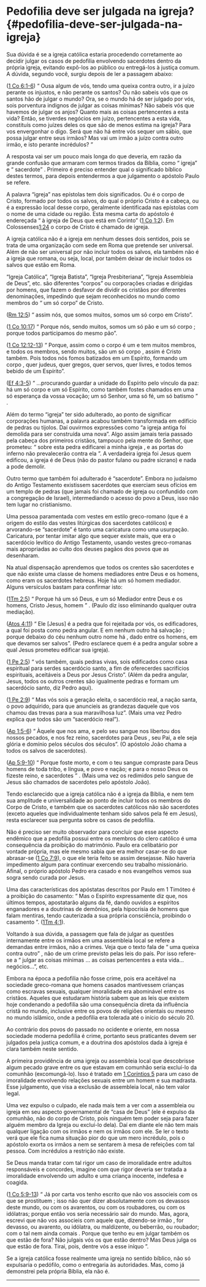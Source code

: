 # Pedofilia deve ser julgada na igreja? {#pedofilia-deve-ser-julgada-na-igreja}

Sua dúvida é se a igreja católica estaria procedendo corretamente ao decidir julgar os casos de pedofilia envolvendo sacerdotes dentro da própria igreja, evitando expô-los ao público ou entregá-los à justiça comum. A dúvida, segundo você, surgiu depois de ler a passagem abaixo:

([1 Co 6:1-6](http://bibliaonline.com.br/acf/1co/6/1-6)) “ Ousa algum de vós, tendo uma queixa contra outro, ir a juízo perante os injustos, e não perante os santos? Ou não sabeis vós que os santos hão de julgar o mundo? Ora, se o mundo há de ser julgado por vós, sois porventura indignos de julgar as coisas mínimas? Não sabeis vós que havemos de julgar os anjos? Quanto mais as coisas pertencentes a esta vida? Então, se tiverdes negócios em juízo, pertencentes a esta vida, constituís como juízes deles os que são de menos estima na igreja? Para vos envergonhar o digo. Será que não há entre vós sequer um sábio, que possa julgar entre seus irmãos? Mas vai um irmão a juízo contra outro irmão, e isto perante incrédulos? ”

A resposta vai ser um pouco mais longa do que deveria, em razão da grande confusão que armaram com termos tirados da Bíblia, como “ igreja” e “ sacerdote” . Primeiro é preciso entender qual o significado bíblico destes termos, para depois entendermos a que julgamento o apóstolo Paulo se refere.

A palavra “igreja” nas epístolas tem dois significados. Ou é o corpo de Cristo, formado por todos os salvos, do qual o próprio Cristo é a cabeça, ou é a expressão local desse corpo, geralmente identificada nas epístolas com o nome de uma cidade ou região. Esta mesma carta do apóstolo é endereçada “ à igreja de Deus que está em Corinto” ([1 Co 1:2](http://bibliaonline.com.br/acf/1co/1/2)). Em Colossenses[1:24](http://bibliaonline.com.br/acf/cl/1/24) o corpo de Cristo é chamado de igreja.

A igreja católica não é a igreja em nenhum desses dois sentidos, pois se trata de uma organização com sede em Roma que pretende ser universal. Além de não ser universal por não incluir todos os salvos, ela também não é a igreja que romana, ou seja, local, por também deixar de incluir todos os salvos que estão em Roma.

“Igreja Católica”, “Igreja Batista”, “Igreja Presbiteriana”, “Igreja Assembleia de Deus”, etc. são diferentes “corpos” ou corporações criadas e dirigidas por homens, que fazem o desfavor de dividir os cristãos por diferentes denominações, impedindo que sejam reconhecidos no mundo como membros do “ um só corpo” de Cristo.

([Rm 12:5](http://bibliaonline.com.br/acf/rm/12/5)) “ assim nós, que somos muitos, somos um só corpo em Cristo”.

([1 Co 10:17](http://bibliaonline.com.br/acf/1co/10/17)) “ Porque nós, sendo muitos, somos um só pão e um só corpo ; porque todos participamos do mesmo pão”.

([1 Co 12:12-13](http://bibliaonline.com.br/acf/1co/12/12-13)) “ Porque, assim como o corpo é um e tem muitos membros, e todos os membros, sendo muitos, são um só corpo , assim é Cristo também. Pois todos nós fomos batizados em um Espírito, formando um corpo , quer judeus, quer gregos, quer servos, quer livres, e todos temos bebido de um Espírito”.

([Ef 4:3-5](http://bibliaonline.com.br/acf/ef/4/3-5)) “ ...procurando guardar a unidade do Espírito pelo vínculo da paz: há um só corpo e um só Espírito, como também fostes chamados em uma só esperança da vossa vocação; um só Senhor, uma só fé, um só batismo ” .

Além do termo “igreja” ter sido adulterado, ao ponto de significar corporações humanas, a palavra acabou também transformada em edifício de pedras ou tijolos. Daí ouvirmos expressões como “a igreja antiga foi demolida para ser construída uma nova”. Algo assim jamais teria passado pela cabeça dos primeiros cristãos, tampouco pela mente do Senhor, que prometeu: “ sobre esta pedra edificarei a minha igreja , e as portas do inferno não prevalecerão contra ela ”. A verdadeira igreja foi Jesus quem edificou, a igreja é de Deus (não do pastor fulano ou padre sicrano) e nada a pode demolir.

Outro termo que também foi adulterado é “sacerdote”. Embora no judaísmo do Antigo Testamento existissem sacerdotes que exerciam seus ofícios em um templo de pedras (que jamais foi chamado de igreja ou confundido com a congregação de Israel), intermediando o acesso do povo a Deus, isso não tem lugar no cristianismo.

Uma pessoa paramentada com vestes em estilo greco-romano (que é a origem do estilo das vestes litúrgicas dos sacerdotes católicos) e arvorando-se “sacerdote” é tanto uma caricatura como uma usurpação. Caricatura, por tentar imitar algo que sequer existe mais, que era o sacerdócio levítico do Antigo Testamento, usando vestes greco-romanas mais apropriadas ao culto dos deuses pagãos dos povos que as desenharam.

Na atual dispensação aprendemos que todos os crentes são sacerdotes e que não existe uma classe de homens mediadores entre Deus e os homens, como eram os sacerdotes hebreus. Hoje há um só homem mediador. Alguns versículos bastam para confirmar isto:

([1Tm 2:5](http://bibliaonline.com.br/acf/1tm/2/5)) “ Porque há um só Deus, e um só Mediador entre Deus e os homens, Cristo Jesus, homem ” . (Paulo diz isso eliminando qualquer outra mediação).

([Atos 4:11](http://bibliaonline.com.br/acf/atos/4/11)) “ Ele [Jesus] é a pedra que foi rejeitada por vós, os edificadores, a qual foi posta como pedra angular. E em nenhum outro há salvação ; porque debaixo do céu nenhum outro nome há , dado entre os homens, em que devamos ser salvos”. (Pedro esclarece quem é a pedra angular sobre a qual Jesus prometeu edificar sua igreja).

([1 Pe 2:5](http://bibliaonline.com.br/acf/1pe/2/5)) “ vós também, quais pedras vivas, sois edificados como casa espiritual para serdes sacerdócio santo, a fim de oferecerdes sacrifícios espirituais, aceitáveis a Deus por Jesus Cristo”. (Além da pedra angular, Jesus, todos os outros crentes são igualmente pedras e formam um sacerdócio santo, diz Pedro aqui).

([1 Pe 2:9](http://bibliaonline.com.br/acf/1pe/2/9)) “ Mas vós sois a geração eleita, o sacerdócio real, a nação santa, o povo adquirido, para que anuncieis as grandezas daquele que vos chamou das trevas para a sua maravilhosa luz”. (Mais uma vez Pedro explica que todos são um “sacerdócio real”).

([Ap 1:5-6](http://bibliaonline.com.br/acf/ap/1/5-6)) “ Àquele que nos ama, e pelo seu sangue nos libertou dos nossos pecados, e nos fez reino, sacerdotes para Deus , seu Pai, a ele seja glória e domínio pelos séculos dos séculos”. (O apóstolo João chama a todos os salvos de sacerdotes).

([Ap 5:9-10](http://bibliaonline.com.br/acf/ap/5/9-10)) “ Porque foste morto, e com o teu sangue compraste para Deus homens de toda tribo, e língua, e povo e nação; e para o nosso Deus os fizeste reino, e sacerdotes ” . (Mais uma vez os redimidos pelo sangue de Jesus são chamados de sacerdotes pelo apóstolo João).

Tendo esclarecido que a igreja católica não é a igreja da Bíblia, e nem tem sua amplitude e universalidade ao ponto de incluir todos os membros do Corpo de Cristo, e também que os sacerdotes católicos não são sacerdotes (exceto aqueles que individualmente tenham sido salvos pela fé em Jesus), resta esclarecer sua pergunta sobre os casos de pedofilia.

Não é preciso ser muito observador para concluir que esse aspecto endêmico que a pedofilia possui entre os membros do clero católico é uma consequência da proibição do matrimônio. Paulo era celibatário por vontade própria, mas ele mesmo sabia que era melhor casar-se do que abrasar-se ([1 Co 7:9](http://bibliaonline.com.br/acf/1co/7/9)), o que ele teria feito se assim desejasse. Não haveria impedimento algum para continuar exercendo seu trabalho missionário. Afinal, o próprio apóstolo Pedro era casado e nos evangelhos vemos sua sogra sendo curada por Jesus.

Uma das características dos apóstatas descritos por Paulo em 1 Timóteo é a proibição do casamento: “ Mas o Espírito expressamente diz que, nos últimos tempos, apostatarão alguns da fé, dando ouvidos a espíritos enganadores e a doutrinas de demônios, pela hipocrisia de homens que falam mentiras, tendo cauterizada a sua própria consciência, proibindo o casamento ”. ([1Tm 4:1](http://bibliaonline.com.br/acf/1tm/4/1)).

Voltando à sua dúvida, a passagem que fala de julgar as questões internamente entre os irmãos em uma assembleia local se refere a demandas entre irmãos, não a crimes. Veja que o texto fala de “ uma queixa contra outro” , não de um crime previsto pelas leis do país. Por isso refere-se a “ julgar as coisas mínimas ... as coisas pertencentes a esta vida... negócios...”, etc.

Embora na época a pedofilia não fosse crime, pois era aceitável na sociedade greco-romana que homens casados mantivessem crianças como escravas sexuais, qualquer imoralidade era abominável entre os cristãos. Aqueles que estudaram história sabem que as leis que existem hoje condenando a pedofilia são uma consequência direta da influência cristã no mundo, inclusive entre os povos de religiões orientais ou mesmo no mundo islâmico, onde a pedofilia era tolerada até o início do século 20.

Ao contrário dos povos do passado no ocidente e oriente, em nossa sociedade moderna pedofilia é crime, portanto seus praticantes devem ser julgados pela justiça comum, e a doutrina dos apóstolos dada à igreja é clara também neste sentido.

A primeira providência de uma igreja ou assembleia local que descobrisse algum pecado grave entre os que estavam em comunhão seria excluí-lo da comunhão (excomungá-lo). Isso é tratado em [1 Coríntios 5](http://bibliaonline.com.br/acf/1co/5) para um caso de imoralidade envolvendo relações sexuais entre um homem e sua madrasta. Esse julgamento, que visa a exclusão de assembleia local, não tem valor legal.

Uma vez expulso o culpado, ele nada mais tem a ver com a assembleia ou igreja em seu aspecto governamental de “casa de Deus” (ele é expulso da comunhão, não do corpo de Cristo, pois ninguém tem poder seja para fazer alguém membro da Igreja ou excluí-lo dela). Daí em diante ele não tem mais qualquer ligação com os irmãos e nem os irmãos com ele. Se ler o texto verá que ele fica numa situação pior do que um mero incrédulo, pois o apóstolo exorta os irmãos a nem se sentarem à mesa de refeições com tal pessoa. Com incrédulos a restrição não existe.

Se Deus manda tratar com tal rigor um caso de imoralidade entre adultos responsáveis e concordes, imagine com que rigor deveria ser tratada a imoralidade envolvendo um adulto e uma criança inocente, indefesa e coagida.

([1 Co 5:9-13](http://bibliaonline.com.br/acf/1co/5/9-13)) “ Já por carta vos tenho escrito que não vos associeis com os que se prostituem ; isso não quer dizer absolutamente com os devassos deste mundo, ou com os avarentos, ou com os roubadores, ou com os idólatras; porque então vos seria necessário sair do mundo. Mas, agora, escrevi que não vos associeis com aquele que, dizendo-se irmão , for devasso, ou avarento, ou idólatra, ou maldizente, ou beberrão, ou roubador; com o tal nem ainda comais . Porque que tenho eu em julgar também os que estão de fora? Não julgais vós os que estão dentro? Mas Deus julga os que estão de fora. Tirai, pois, dentre vós a esse iníquo ”.

Se a igreja católica fosse realmente uma igreja no sentido bíblico, não só expulsaria o pedófilo, como o entregaria às autoridades. Mas, como já demonstrei pela própria Bíblia, ela não é.

*****